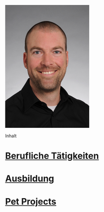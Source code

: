 
![](./docs/Foto/bewerbung.jpg)  

Inhalt

# [Berufliche Tätigkeiten](BeruflicheTaetigkeiten.md)

# [Ausbildung](Ausbildung.md)

# [Pet Projects](PetProject.md)
